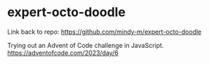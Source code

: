 # expert-octo-doodle

Link back to repo: https://github.com/mindy-m/expert-octo-doodle

Trying out an Advent of Code challenge in JavaScript.
https://adventofcode.com/2023/day/6
